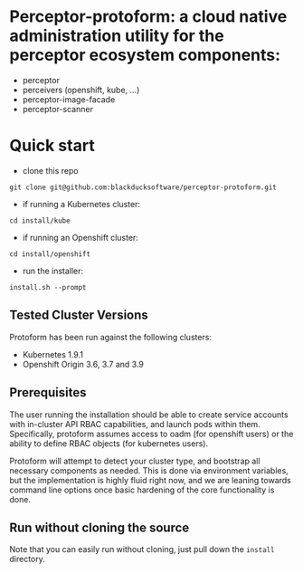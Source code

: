 # Perceptor-protoform: a cloud native administration utility for the perceptor ecosystem components:

- perceptor
- perceivers (openshift, kube, ...)
- perceptor-image-facade
- perceptor-scanner

# Quick start

 - clone this repo

```
git clone git@github.com:blackducksoftware/perceptor-protoform.git
```

 - if running a Kubernetes cluster:
 
```
cd install/kube
```

 - if running an Openshift cluster: 
```
cd install/openshift
```

 - run the installer:
 
```
install.sh --prompt
```

## Tested Cluster Versions

Protoform has been run against the following clusters:

- Kubernetes 1.9.1
- Openshift Origin 3.6, 3.7 and 3.9

## Prerequisites

The user running the installation should be able to create service accounts with in-cluster API RBAC capabilities, and launch pods within them.  Specifically, protoform assumes access to oadm (for openshift users) or the ability to define RBAC objects (for kubernetes users).  

Protoform will attempt to detect your cluster type, and bootstrap all necessary components as needed.  This is done via environment variables, but the implementation is highly fluid right now, and we are leaning towards command line options once basic hardening of the core functionality is done.

## Run without cloning the source

Note that you can easily run without cloning, just pull down the `install` directory.
